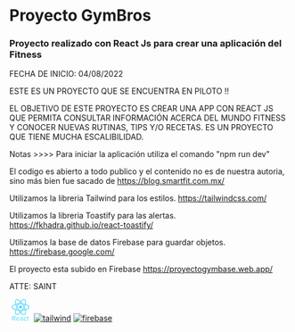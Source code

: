 <h1>Proyecto GymBros</h1>

<h3>Proyecto realizado con React Js para crear una aplicación del Fitness</h3>

FECHA DE INICIO: 04/08/2022

ESTE ES UN PROYECTO QUE SE ENCUENTRA EN PILOTO !!

EL OBJETIVO DE ESTE PROYECTO ES CREAR UNA APP CON REACT JS QUE PERMITA CONSULTAR INFORMACIÓN ACERCA DEL MUNDO FITNESS Y CONOCER NUEVAS RUTINAS, TIPS Y/O RECETAS.
ES UN PROYECTO QUE TIENE MUCHA ESCALIBILIDAD.

Notas >>>>
Para iniciar la aplicación utiliza el comando "npm run dev"

El codigo es abierto a todo publico y el contenido no es de nuestra autoria, sino más bien fue sacado de https://blog.smartfit.com.mx/

Utilizamos la libreria Tailwind para los estilos. https://tailwindcss.com/

Utilizamos la libreria Toastify para las alertas. https://fkhadra.github.io/react-toastify/

Utilizamos la base de datos Firebase para guardar objetos. https://firebase.google.com/

El proyecto esta subido en Firebase https://proyectogymbase.web.app/

ATTE: SAINT

<a href="https://reactjs.org/" target="_blank" rel="noreferrer"> <img src="https://raw.githubusercontent.com/devicons/devicon/master/icons/react/react-original-wordmark.svg" alt="react" width="40" height="40"/></a> <a href="https://tailwindcss.com/" target="_blank" rel="noreferrer"> <img src="https://www.vectorlogo.zone/logos/tailwindcss/tailwindcss-icon.svg" alt="tailwind" width="40" height="40"/></a> <a href="https://firebase.google.com/" target="_blank" rel="noreferrer"> <img src="https://www.vectorlogo.zone/logos/firebase/firebase-icon.svg" alt="firebase" width="40" height="40"/></a>

